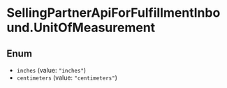 # SellingPartnerApiForFulfillmentInbound.UnitOfMeasurement

## Enum

* `inches` (value: `"inches"`)
* `centimeters` (value: `"centimeters"`)
